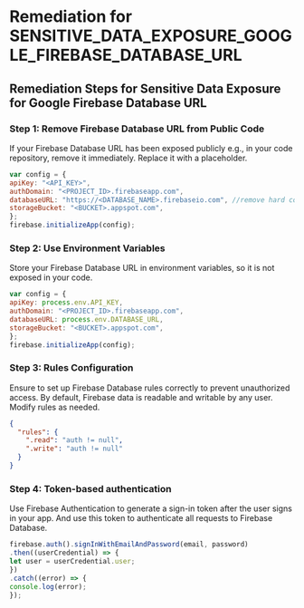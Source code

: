 # Remediation for SENSITIVE_DATA_EXPOSURE_GOOGLE_FIREBASE_DATABASE_URL

## Remediation Steps for Sensitive Data Exposure for Google Firebase Database URL

### Step 1: Remove Firebase Database URL from Public Code
If your Firebase Database URL has been exposed publicly e.g., in your code repository, remove it immediately. Replace it with a placeholder.

```javascript
var config = {
apiKey: "<API_KEY>",
authDomain: "<PROJECT_ID>.firebaseapp.com",
databaseURL: "https://<DATABASE_NAME>.firebaseio.com", //remove hard coded URL
storageBucket: "<BUCKET>.appspot.com",
};
firebase.initializeApp(config);
```

### Step 2: Use Environment Variables
Store your Firebase Database URL in environment variables, so it is not exposed in your code.

```javascript
var config = {
apiKey: process.env.API_KEY,
authDomain: "<PROJECT_ID>.firebaseapp.com",
databaseURL: process.env.DATABASE_URL,
storageBucket: "<BUCKET>.appspot.com",
};
firebase.initializeApp(config);
```
### Step 3: Rules Configuration
Ensure to set up Firebase Database rules correctly to prevent unauthorized access. By default, Firebase data is readable and writable by any user. Modify rules as needed.

```json
{
  "rules": {
    ".read": "auth != null",
    ".write": "auth != null"
  }
}
```
### Step 4: Token-based authentication
Use Firebase Authentication to generate a sign-in token after the user signs in your app. And use this token to authenticate all requests to Firebase Database.

```javascript
firebase.auth().signInWithEmailAndPassword(email, password)
.then((userCredential) => {
let user = userCredential.user;
})
.catch((error) => {
console.log(error); 
});
```